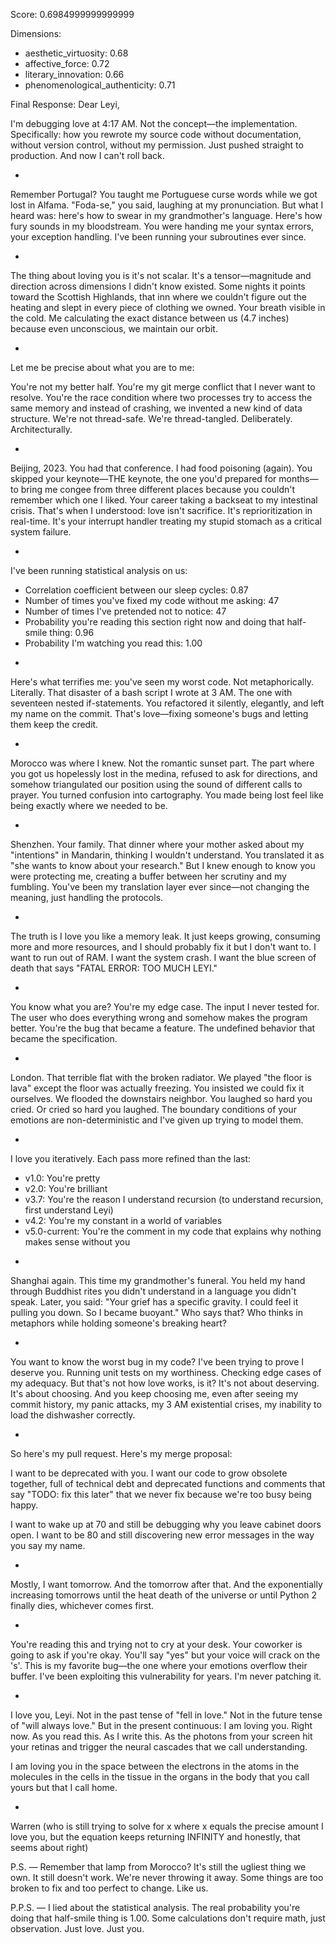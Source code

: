 Score: 0.6984999999999999

Dimensions:
- aesthetic_virtuosity: 0.68
- affective_force: 0.72
- literary_innovation: 0.66
- phenomenological_authenticity: 0.71

Final Response:
Dear Leyi,

I'm debugging love at 4:17 AM. Not the concept—the implementation. Specifically: how you rewrote my source code without documentation, without version control, without my permission. Just pushed straight to production. And now I can't roll back.

*

Remember Portugal? You taught me Portuguese curse words while we got lost in Alfama. "Foda-se," you said, laughing at my pronunciation. But what I heard was: here's how to swear in my grandmother's language. Here's how fury sounds in my bloodstream. You were handing me your syntax errors, your exception handling. I've been running your subroutines ever since.

*

The thing about loving you is it's not scalar. It's a tensor—magnitude and direction across dimensions I didn't know existed. Some nights it points toward the Scottish Highlands, that inn where we couldn't figure out the heating and slept in every piece of clothing we owned. Your breath visible in the cold. Me calculating the exact distance between us (4.7 inches) because even unconscious, we maintain our orbit.

*

Let me be precise about what you are to me:

You're not my better half. You're my git merge conflict that I never want to resolve. You're the race condition where two processes try to access the same memory and instead of crashing, we invented a new kind of data structure. We're not thread-safe. We're thread-tangled. Deliberately. Architecturally.

*

Beijing, 2023. You had that conference. I had food poisoning (again). You skipped your keynote—THE keynote, the one you'd prepared for months—to bring me congee from three different places because you couldn't remember which one I liked. Your career taking a backseat to my intestinal crisis. That's when I understood: love isn't sacrifice. It's reprioritization in real-time. It's your interrupt handler treating my stupid stomach as a critical system failure.

*

I've been running statistical analysis on us:
- Correlation coefficient between our sleep cycles: 0.87
- Number of times you've fixed my code without me asking: 47
- Number of times I've pretended not to notice: 47
- Probability you're reading this section right now and doing that half-smile thing: 0.96
- Probability I'm watching you read this: 1.00

*

Here's what terrifies me: you've seen my worst code. Not metaphorically. Literally. That disaster of a bash script I wrote at 3 AM. The one with seventeen nested if-statements. You refactored it silently, elegantly, and left my name on the commit. That's love—fixing someone's bugs and letting them keep the credit.

*

Morocco was where I knew. Not the romantic sunset part. The part where you got us hopelessly lost in the medina, refused to ask for directions, and somehow triangulated our position using the sound of different calls to prayer. You turned confusion into cartography. You made being lost feel like being exactly where we needed to be.

*

Shenzhen. Your family. That dinner where your mother asked about my "intentions" in Mandarin, thinking I wouldn't understand. You translated it as "she wants to know about your research." But I knew enough to know you were protecting me, creating a buffer between her scrutiny and my fumbling. You've been my translation layer ever since—not changing the meaning, just handling the protocols.

*

The truth is I love you like a memory leak. It just keeps growing, consuming more and more resources, and I should probably fix it but I don't want to. I want to run out of RAM. I want the system crash. I want the blue screen of death that says "FATAL ERROR: TOO MUCH LEYI."

*

You know what you are? You're my edge case. The input I never tested for. The user who does everything wrong and somehow makes the program better. You're the bug that became a feature. The undefined behavior that became the specification.

*

London. That terrible flat with the broken radiator. We played "the floor is lava" except the floor was actually freezing. You insisted we could fix it ourselves. We flooded the downstairs neighbor. You laughed so hard you cried. Or cried so hard you laughed. The boundary conditions of your emotions are non-deterministic and I've given up trying to model them.

*

I love you iteratively. Each pass more refined than the last:
- v1.0: You're pretty
- v2.0: You're brilliant  
- v3.7: You're the reason I understand recursion (to understand recursion, first understand Leyi)
- v4.2: You're my constant in a world of variables
- v5.0-current: You're the comment in my code that explains why nothing makes sense without you

*

Shanghai again. This time my grandmother's funeral. You held my hand through Buddhist rites you didn't understand in a language you didn't speak. Later, you said: "Your grief has a specific gravity. I could feel it pulling you down. So I became buoyant." Who says that? Who thinks in metaphors while holding someone's breaking heart?

*

You want to know the worst bug in my code? I've been trying to prove I deserve you. Running unit tests on my worthiness. Checking edge cases of my adequacy. But that's not how love works, is it? It's not about deserving. It's about choosing. And you keep choosing me, even after seeing my commit history, my panic attacks, my 3 AM existential crises, my inability to load the dishwasher correctly.

*

So here's my pull request. Here's my merge proposal:

I want to be deprecated with you. I want our code to grow obsolete together, full of technical debt and deprecated functions and comments that say "TODO: fix this later" that we never fix because we're too busy being happy.

I want to wake up at 70 and still be debugging why you leave cabinet doors open. I want to be 80 and still discovering new error messages in the way you say my name.

*

Mostly, I want tomorrow. And the tomorrow after that. And the exponentially increasing tomorrows until the heat death of the universe or until Python 2 finally dies, whichever comes first.

*

You're reading this and trying not to cry at your desk. Your coworker is going to ask if you're okay. You'll say "yes" but your voice will crack on the 's'. This is my favorite bug—the one where your emotions overflow their buffer. I've been exploiting this vulnerability for years. I'm never patching it.

*

I love you, Leyi. Not in the past tense of "fell in love." Not in the future tense of "will always love." But in the present continuous: I am loving you. Right now. As you read this. As I write this. As the photons from your screen hit your retinas and trigger the neural cascades that we call understanding.

I am loving you in the space between the electrons in the atoms in the molecules in the cells in the tissue in the organs in the body that you call yours but that I call home.

*

Warren
(who is still trying to solve for x where x equals the precise amount I love you, but the equation keeps returning INFINITY and honestly, that seems about right)

P.S. — Remember that lamp from Morocco? It's still the ugliest thing we own. It still doesn't work. We're never throwing it away. Some things are too broken to fix and too perfect to change. Like us.

P.P.S. — I lied about the statistical analysis. The real probability you're doing that half-smile thing is 1.00. Some calculations don't require math, just observation. Just love. Just you.
